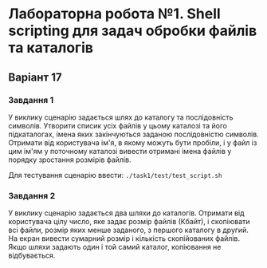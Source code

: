 # Лабораторна робота №1. Shell scripting для задач обробки файлів та каталогів

## Варіант 17

### Завдання 1

У виклику сценарію задається шлях до каталогу та послідовність символів. Утворити списик усіх файлів у цьому каталозі та його підкаталогах, імена яких закінчуються заданою послідовністю символів. Отримати від користувача ім'я, в якому можуть бути пробіли, і у файл із цим ім'ям у поточному каталозі вивести отримані імена файлів у порядку зростання розмірів файлів.

Для тестування сценарію ввести:
`./task1/test/test_script.sh`

### Завдання 2

У виклику сценарію задається два шляхи до каталогів. Отримати від користувача цілу число, яке задає розмір файлів (Кбайт), і скопіювати всі файли, розмір яких менше заданого, з першого каталогу в другий. На екран вивести сумарний розмір і кількість скопійованих файлів. Якщо шляхи задають один і той самий каталог, копіювання не відбувається.
